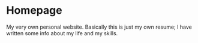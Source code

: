 # Homepage

My very own personal website. Basically this is just my own resume;
I have written some info about my life and my skills.
